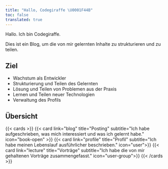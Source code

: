 ```yaml
---
title: "Hallo, Codegiraffe \U0001F44B"
toc: false
translated: true
---
```


Hallo. Ich bin Codegiraffe.

Dies ist ein Blog, um die von mir gelernten Inhalte zu strukturieren und zu teilen.

## Ziel
- Wachstum als Entwickler
- Strukturierung und Teilen des Gelernten
- Lösung und Teilen von Problemen aus der Praxis
- Lernen und Teilen neuer Technologien
- Verwaltung des Profils

## Übersicht
{{< cards >}}
  {{< card link="blog" title="Posting" subtitle="Ich habe aufgeschrieben, was mich interessiert und was ich gelernt habe." icon="book-open" >}}
  {{< card link="profile" title="Profil" subtitle="Ich habe meinen Lebenslauf ausführlicher beschrieben." icon="user">}}
  {{< card link="lecture" title="Vorträge" subtitle="Ich habe die von mir gehaltenen Vorträge zusammengefasst." icon="user-group">}}
{{< /cards >}}